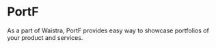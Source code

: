 # PortF
As a part of Waistra, PortF provides easy way to showcase portfolios of your product and services.
